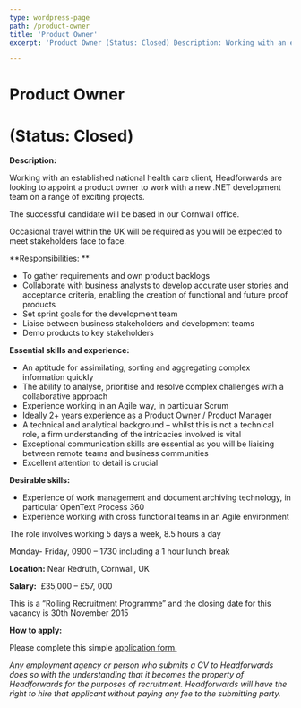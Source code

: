 ```yaml
---
type: wordpress-page
path: /product-owner
title: 'Product Owner'
excerpt: 'Product Owner (Status: Closed) Description: Working with an established national health care client, Headforwards are looking to appoint a product owner to work with a new .NET development team on a range of exciting projects. The successful candidate will be based in our Cornwall office. Occasional travel within the UK will be required as you …'

---
```

Product Owner
=============

(Status: Closed)
================

**Description:**

Working with an established national health care client, Headforwards are looking to appoint a product owner to work with a new .NET development team on a range of exciting projects.

The successful candidate will be based in our Cornwall office.

Occasional travel within the UK will be required as you will be expected to meet stakeholders face to face.

**Responsibilities: **

*   To gather requirements and own product backlogs
*   Collaborate with business analysts to develop accurate user stories and acceptance criteria, enabling the creation of functional and future proof products
*   Set sprint goals for the development team
*   Liaise between business stakeholders and development teams
*   Demo products to key stakeholders

**Essential skills and experience:**

*   An aptitude for assimilating, sorting and aggregating complex information quickly
*   The ability to analyse, prioritise and resolve complex challenges with a collaborative approach
*   Experience working in an Agile way, in particular Scrum
*   Ideally 2+ years experience as a Product Owner / Product Manager
*   A technical and analytical background – whilst this is not a technical role, a firm understanding of the intricacies involved is vital
*   Exceptional communication skills are essential as you will be liaising between remote teams and business communities
*   Excellent attention to detail is crucial

**Desirable skills:**

*   Experience of work management and document archiving technology, in particular OpenText Process 360
*   Experience working with cross functional teams in an Agile environment

The role involves working 5 days a week, 8.5 hours a day

Monday- Friday, 0900 – 1730 including a 1 hour lunch break

**Location:** Near Redruth, Cornwall, UK

**Salary:**  £35,000 – £57, 000

This is a “Rolling Recruitment Programme” and the closing date for this vacancy is 30th November 2015

**How to apply:**

Please complete this simple [application form.](http://www.headforwards.com/careers/application-form/)

_Any employment agency or person who submits a CV to Headforwards does so with the understanding that it becomes the property of Headforwards for the purposes of recruitment. Headforwards will have the right to hire that applicant without paying any fee to the submitting party._

